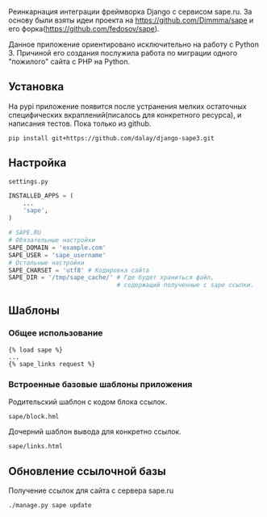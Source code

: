 Реинкарнация интеграции фреймворка Django с сервисом sape.ru.
За основу были взяты идеи проекта на https://github.com/Dimmma/sape и его форка(https://github.com/fedosov/sape).

Данное приложение ориентировано исключительно на работу с Python 3. Причиной его создания послужила работа по миграции одного "пожилого" сайта с PHP на Python. 

## Установка
На pypi приложение появится после устранения мелких остаточных специфических вкраплений(писалось для конкретного ресурса), и написания тестов. Пока только из github.
```
pip install git+https://github.com/dalay/django-sape3.git
```
## Настройка

`settings.py`

```python
INSTALLED_APPS = (
    ...
    'sape',
)
```

```python
# SAPE.RU
# Обязательные настройки
SAPE_DOMAIN = 'example.com'
SAPE_USER = 'sape_username'
# Остальные настройки
SAPE_CHARSET = 'utf8' # Кодировка сайта
SAPE_DIR = '/tmp/sape_cache/' # Где будет храниться файл,
                              # содержащий полученные с sape ссылки.
```

## Шаблоны
### Общее использование
```
{% load sape %}
...
{% sape_links request %}
```
### Встроенные базовые шаблоны приложения
Родительский шаблон с кодом блока ссылок.
```
sape/block.hml 
```
Дочерний шаблон вывода для конкретно ссылок.
```
sape/links.html 
```

## Обновление ссылочной базы 
Получение ссылок для сайта с сервера sape.ru
```
./manage.py sape update
```

